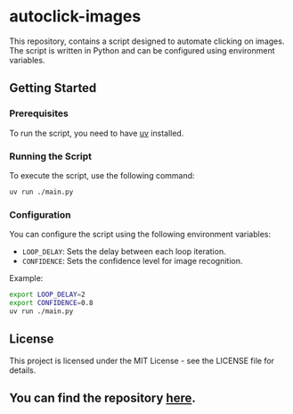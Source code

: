 # autoclick-images

This repository, contains a script designed to automate clicking on images. The script is written in Python and can be configured using environment variables.

## Getting Started

### Prerequisites

To run the script, you need to have [uv](https://docs.astral.sh/uv/getting-started/installation/) installed.

### Running the Script

To execute the script, use the following command:

```sh
uv run ./main.py
```

### Configuration

You can configure the script using the following environment variables:

- `LOOP_DELAY`: Sets the delay between each loop iteration.
- `CONFIDENCE`: Sets the confidence level for image recognition.

Example:

```sh
export LOOP_DELAY=2
export CONFIDENCE=0.8
uv run ./main.py
```

## License

This project is licensed under the MIT License - see the LICENSE file for details.

## You can find the repository [here](https://github.com/vuxxs/autoclick-images).
